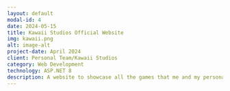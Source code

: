 ```yaml
---
layout: default
modal-id: 4
date: 2024-05-15
title: Kawaii Studios Official Website
img: kawaii.png
alt: image-alt
project-date: April 2024
client: Personal Team/Kawaii Studios
category: Web Development
technology: ASP.NET 8
description: A website to showcase all the games that me and my personal team, "Kawaii Studios" have created so far. It is where people can view, download, and send their feedback on the games we make! Furthermore, it is where we send announcements, updates, and publish new games.
---
```

